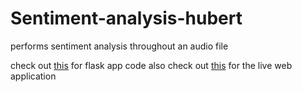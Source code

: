 # Sentiment-analysis-hubert

performs sentiment analysis throughout an audio file

check out [this](https://github.com/Nia-bald/Sentiment-analysis-webApp.git) for flask app code also check out [this]( https://emotion-recog-nia-bald.vercel.app) for the live web application
